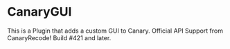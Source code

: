 CanaryGUI
=========
This is a Plugin that adds a custom GUI to Canary.
Official API Support from CanaryRecode! Build #421 and later.